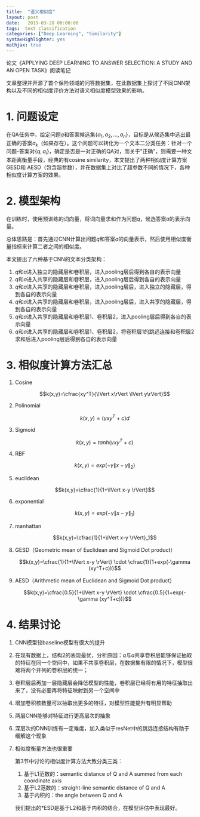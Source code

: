 ```yaml
---
title:  "语义相似度"
layout: post
date:   2019-03-28 00:00:00
tags:  text classification
categories: ["Deep Learning", "Similarity"]
syntaxHighlighter: yes
mathjax: true
---
```


论文《APPLYING DEEP LEARNING TO ANSWER SELECTION:
A STUDY AND AN OPEN TASK》阅读笔记

文章整理并开源了首个保险领域的问答数据集，在此数据集上探讨了不同CNN架构以及不同的相似度评价方法对语义相似度模型效果的影响。

<!--more-->

# 1. 问题设定

在QA任务中，给定问题$q$和答案候选集$\{a_1, a_2, …, a_n\}$，目标是从候选集中选出最正确的答案$a_k$（如果存在）。这个问题可以转化为一个文本二分类任务：针对一个问题-答案对$\{q,a_i\}$，确定是否是一对正确的QA对，而关于"正确"，则需要一种文本距离衡量手段，经典的有cosine similarity，本文提出了两种相似度计算方案GESD和 AESD（包含超参数），并在数据集上对比了超参数不同的情况下，各种相似度计算方案的效果。

# 2. 模型架构

在训练时，使用预训练的词向量，将词向量求和作为问题$q$，候选答案$a$的表示向量。

总体思路是：首先通过CNN计算出问题$q$和答案$a$的向量表示，然后使用相似度衡量指标来计算二者之间的相似度。

本文提出了六种基于CNN的文本分类架构：

1. $q$和$a$进入独立的隐藏层和卷积层，进入pooling层后得到各自的表示向量
2. $q$和$a$进入共享的隐藏层和卷积层，进入pooling层后得到各自的表示向量
3. $q$和$a$进入共享的隐藏层和卷积层，进入pooling层后，进入独立的隐藏层，得到各自的表示向量
4. $q$和$a$进入共享的隐藏层和卷积层，进入pooling层后，进入共享的隐藏层，得到各自的表示向量
5. $q$和$a$进入共享的隐藏层和卷积层1、卷积层2，进入pooling层后得到各自的表示向量
6. $q$和$a$进入共享的隐藏层和卷积层1、卷积层2，将卷积层1的跳远连接和卷积层2求和后进入pooling层后得到各自的表示向量

# 3. 相似度计算方法汇总

1. Cosine

   $$k(x,y)=\cfrac{xy^T}{\lVert x\rVert \lVert y\rVert}$$

2. Polinomial

   $$k(x,y)=(\gamma xy^T+c)d$$

3. Sigmoid

   $$k(x,y)=tanh(\gamma xy^T+c)$$

4. RBF

   $$k(x,y)=exp(-\gamma \lVert x-y \rVert_2)$$

5. euclidean

   $$k(x,y)=\cfrac{1}{1+\lVert x-y \rVert}$$

6. exponential

   $$k(x,y)=exp(-\gamma \lVert x-y \rVert_1)$$

7. manhattan

   $$k(x,y)=\cfrac{1}{1+\lVert x-y \rVert}_1$$

8. GESD（Geometric mean of Euclidean and Sigmoid Dot product）

   $$k(x,y)=\cfrac{1}{1+\lVert x-y \rVert} \cdot \cfrac{1}{1+exp(-\gamma (xy^T+c))}$$

9. AESD（Arithmetic mean of Euclidean and Sigmoid Dot product）

   $$k(x,y)=\cfrac{0.5}{1+\lVert x-y \rVert} \cdot \cfrac{0.5}{1+exp(-\gamma (xy^T+c))}$$

# 4. 结果讨论

1. CNN模型较baseline模型有很大的提升

2. 在现有数据上，结构2的表现最优，分析原因：$q$与$a$共享卷积层能够保证抽取的特征在同一个空间中，如果不共享卷积层，在数据集有限的情况下，模型很难将两个并列的卷积层的统一；

3. 卷积层后再加一层隐藏层会降低模型的性能，卷积层已经将有用的特征抽取出来了，没有必要再将特征映射到另一个空间中

4. 增加卷积核数量可以抽取出更多的特征，对模型性能提升有明显帮助

5. 两层CNN能够对特征进行更高层次的抽象

6. 深层次的DNN训练有一定难度，加入类似于resNet中的跳远连接结构有助于缓解这个现象

7. 相似度衡量方法也很重要

   第3节中讨论的相似度计算方法大致分类三类：

   1. 基于L1范数的：semantic distance of Q and A summed from each coordinate axis
   2. 基于L2范数的：straight-line semantic distance of Q and A
   3. 基于内积的：the angle between Q and A

   我们提出的*ESD是基于L2和基于内积的结合，在模型评估中表现最好。

